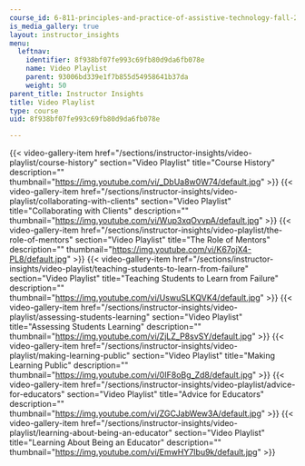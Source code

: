 ```yaml
---
course_id: 6-811-principles-and-practice-of-assistive-technology-fall-2014
is_media_gallery: true
layout: instructor_insights
menu:
  leftnav:
    identifier: 8f938bf07fe993c69fb80d9da6fb078e
    name: Video Playlist
    parent: 93006bd339e1f7b855d54958641b37da
    weight: 50
parent_title: Instructor Insights
title: Video Playlist
type: course
uid: 8f938bf07fe993c69fb80d9da6fb078e

---
```

{{< video-gallery-item href="/sections/instructor-insights/video-playlist/course-history" section="Video Playlist" title="Course History" description="" thumbnail="https://img.youtube.com/vi/_DbUa8w0W74/default.jpg" >}} {{< video-gallery-item href="/sections/instructor-insights/video-playlist/collaborating-with-clients" section="Video Playlist" title="Collaborating with Clients" description="" thumbnail="https://img.youtube.com/vi/Wup3xqOvvpA/default.jpg" >}} {{< video-gallery-item href="/sections/instructor-insights/video-playlist/the-role-of-mentors" section="Video Playlist" title="The Role of Mentors" description="" thumbnail="https://img.youtube.com/vi/K67ojX4-PL8/default.jpg" >}} {{< video-gallery-item href="/sections/instructor-insights/video-playlist/teaching-students-to-learn-from-failure" section="Video Playlist" title="Teaching Students to Learn from Failure" description="" thumbnail="https://img.youtube.com/vi/UswuSLKQVK4/default.jpg" >}} {{< video-gallery-item href="/sections/instructor-insights/video-playlist/assessing-students-learning" section="Video Playlist" title="Assessing Students Learning" description="" thumbnail="https://img.youtube.com/vi/ZjLZ_P8svSY/default.jpg" >}} {{< video-gallery-item href="/sections/instructor-insights/video-playlist/making-learning-public" section="Video Playlist" title="Making Learning Public" description="" thumbnail="https://img.youtube.com/vi/0IF8oBg_Zd8/default.jpg" >}} {{< video-gallery-item href="/sections/instructor-insights/video-playlist/advice-for-educators" section="Video Playlist" title="Advice for Educators" description="" thumbnail="https://img.youtube.com/vi/ZGCJabWew3A/default.jpg" >}} {{< video-gallery-item href="/sections/instructor-insights/video-playlist/learning-about-being-an-educator" section="Video Playlist" title="Learning About Being an Educator" description="" thumbnail="https://img.youtube.com/vi/EmwHY7Ibu9k/default.jpg" >}}